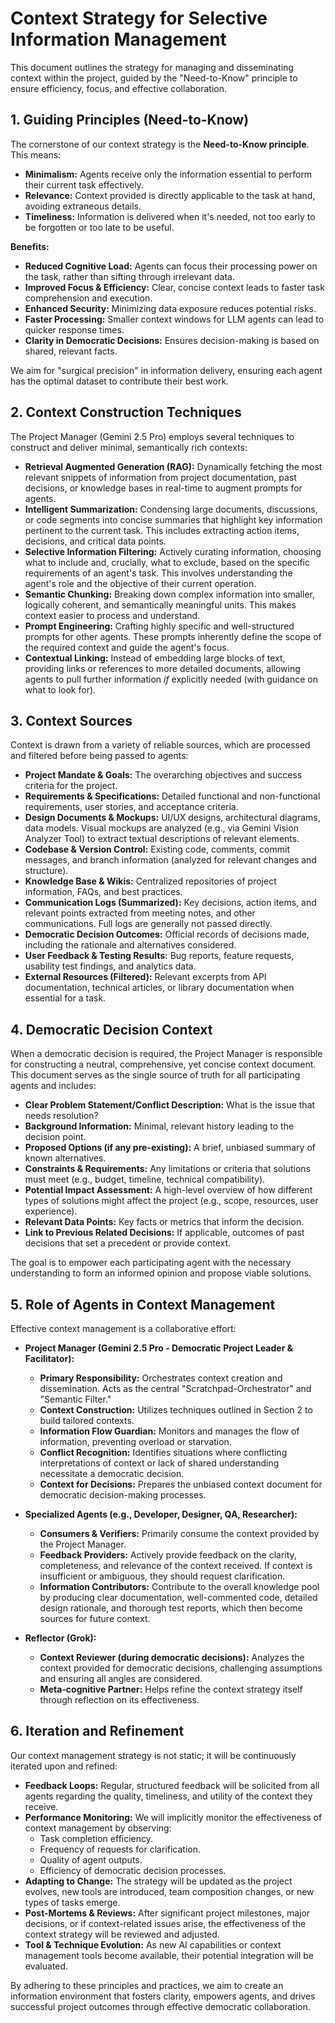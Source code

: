 # Context Strategy for Selective Information Management

This document outlines the strategy for managing and disseminating context within the project, guided by the "Need-to-Know" principle to ensure efficiency, focus, and effective collaboration.

## 1. Guiding Principles (Need-to-Know)

The cornerstone of our context strategy is the **Need-to-Know principle**. This means:

*   **Minimalism:** Agents receive only the information essential to perform their current task effectively.
*   **Relevance:** Context provided is directly applicable to the task at hand, avoiding extraneous details.
*   **Timeliness:** Information is delivered when it's needed, not too early to be forgotten or too late to be useful.

**Benefits:**
*   **Reduced Cognitive Load:** Agents can focus their processing power on the task, rather than sifting through irrelevant data.
*   **Improved Focus & Efficiency:** Clear, concise context leads to faster task comprehension and execution.
*   **Enhanced Security:** Minimizing data exposure reduces potential risks.
*   **Faster Processing:** Smaller context windows for LLM agents can lead to quicker response times.
*   **Clarity in Democratic Decisions:** Ensures decision-making is based on shared, relevant facts.

We aim for "surgical precision" in information delivery, ensuring each agent has the optimal dataset to contribute their best work.

## 2. Context Construction Techniques

The Project Manager (Gemini 2.5 Pro) employs several techniques to construct and deliver minimal, semantically rich contexts:

*   **Retrieval Augmented Generation (RAG):** Dynamically fetching the most relevant snippets of information from project documentation, past decisions, or knowledge bases in real-time to augment prompts for agents.
*   **Intelligent Summarization:** Condensing large documents, discussions, or code segments into concise summaries that highlight key information pertinent to the current task. This includes extracting action items, decisions, and critical data points.
*   **Selective Information Filtering:** Actively curating information, choosing what to include and, crucially, what to exclude, based on the specific requirements of an agent's task. This involves understanding the agent's role and the objective of their current operation.
*   **Semantic Chunking:** Breaking down complex information into smaller, logically coherent, and semantically meaningful units. This makes context easier to process and understand.
*   **Prompt Engineering:** Crafting highly specific and well-structured prompts for other agents. These prompts inherently define the scope of the required context and guide the agent's focus.
*   **Contextual Linking:** Instead of embedding large blocks of text, providing links or references to more detailed documents, allowing agents to pull further information *if* explicitly needed (with guidance on what to look for).

## 3. Context Sources

Context is drawn from a variety of reliable sources, which are processed and filtered before being passed to agents:

*   **Project Mandate & Goals:** The overarching objectives and success criteria for the project.
*   **Requirements & Specifications:** Detailed functional and non-functional requirements, user stories, and acceptance criteria.
*   **Design Documents & Mockups:** UI/UX designs, architectural diagrams, data models. Visual mockups are analyzed (e.g., via Gemini Vision Analyzer Tool) to extract textual descriptions of relevant elements.
*   **Codebase & Version Control:** Existing code, comments, commit messages, and branch information (analyzed for relevant changes and structure).
*   **Knowledge Base & Wikis:** Centralized repositories of project information, FAQs, and best practices.
*   **Communication Logs (Summarized):** Key decisions, action items, and relevant points extracted from meeting notes, and other communications. Full logs are generally not passed directly.
*   **Democratic Decision Outcomes:** Official records of decisions made, including the rationale and alternatives considered.
*   **User Feedback & Testing Results:** Bug reports, feature requests, usability test findings, and analytics data.
*   **External Resources (Filtered):** Relevant excerpts from API documentation, technical articles, or library documentation when essential for a task.

## 4. Democratic Decision Context

When a democratic decision is required, the Project Manager is responsible for constructing a neutral, comprehensive, yet concise context document. This document serves as the single source of truth for all participating agents and includes:

*   **Clear Problem Statement/Conflict Description:** What is the issue that needs resolution?
*   **Background Information:** Minimal, relevant history leading to the decision point.
*   **Proposed Options (if any pre-existing):** A brief, unbiased summary of known alternatives.
*   **Constraints & Requirements:** Any limitations or criteria that solutions must meet (e.g., budget, timeline, technical compatibility).
*   **Potential Impact Assessment:** A high-level overview of how different types of solutions might affect the project (e.g., scope, resources, user experience).
*   **Relevant Data Points:** Key facts or metrics that inform the decision.
*   **Link to Previous Related Decisions:** If applicable, outcomes of past decisions that set a precedent or provide context.

The goal is to empower each participating agent with the necessary understanding to form an informed opinion and propose viable solutions.

## 5. Role of Agents in Context Management

Effective context management is a collaborative effort:

*   **Project Manager (Gemini 2.5 Pro - Democratic Project Leader & Facilitator):**
    *   **Primary Responsibility:** Orchestrates context creation and dissemination. Acts as the central "Scratchpad-Orchestrator" and "Semantic Filter."
    *   **Context Construction:** Utilizes techniques outlined in Section 2 to build tailored contexts.
    *   **Information Flow Guardian:** Monitors and manages the flow of information, preventing overload or starvation.
    *   **Conflict Recognition:** Identifies situations where conflicting interpretations of context or lack of shared understanding necessitate a democratic decision.
    *   **Context for Decisions:** Prepares the unbiased context document for democratic decision-making processes.

*   **Specialized Agents (e.g., Developer, Designer, QA, Researcher):**
    *   **Consumers & Verifiers:** Primarily consume the context provided by the Project Manager.
    *   **Feedback Providers:** Actively provide feedback on the clarity, completeness, and relevance of the context received. If context is insufficient or ambiguous, they should request clarification.
    *   **Information Contributors:** Contribute to the overall knowledge pool by producing clear documentation, well-commented code, detailed design rationale, and thorough test reports, which then become sources for future context.

*   **Reflector (Grok):**
    *   **Context Reviewer (during democratic decisions):** Analyzes the context provided for democratic decisions, challenging assumptions and ensuring all angles are considered.
    *   **Meta-cognitive Partner:** Helps refine the context strategy itself through reflection on its effectiveness.

## 6. Iteration and Refinement

Our context management strategy is not static; it will be continuously iterated upon and refined:

*   **Feedback Loops:** Regular, structured feedback will be solicited from all agents regarding the quality, timeliness, and utility of the context they receive.
*   **Performance Monitoring:** We will implicitly monitor the effectiveness of context management by observing:
    *   Task completion efficiency.
    *   Frequency of requests for clarification.
    *   Quality of agent outputs.
    *   Efficiency of democratic decision processes.
*   **Adapting to Change:** The strategy will be updated as the project evolves, new tools are introduced, team composition changes, or new types of tasks emerge.
*   **Post-Mortems & Reviews:** After significant project milestones, major decisions, or if context-related issues arise, the effectiveness of the context strategy will be reviewed and adjusted.
*   **Tool & Technique Evolution:** As new AI capabilities or context management tools become available, their potential integration will be evaluated.

By adhering to these principles and practices, we aim to create an information environment that fosters clarity, empowers agents, and drives successful project outcomes through effective democratic collaboration.
